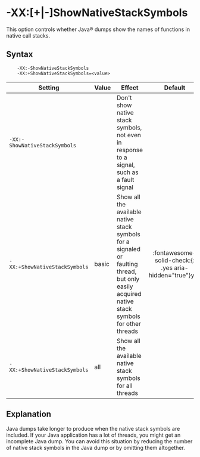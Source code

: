 <!--
* Copyright (c) 2017, 2022 IBM Corp. and others
*
* This program and the accompanying materials are made
* available under the terms of the Eclipse Public License 2.0
* which accompanies this distribution and is available at
* https://www.eclipse.org/legal/epl-2.0/ or the Apache
* License, Version 2.0 which accompanies this distribution and
* is available at https://www.apache.org/licenses/LICENSE-2.0.
*
* This Source Code may also be made available under the
* following Secondary Licenses when the conditions for such
* availability set forth in the Eclipse Public License, v. 2.0
* are satisfied: GNU General Public License, version 2 with
* the GNU Classpath Exception [1] and GNU General Public
* License, version 2 with the OpenJDK Assembly Exception [2].
*
* [1] https://www.gnu.org/software/classpath/license.html
* [2] http://openjdk.java.net/legal/assembly-exception.html
*
* SPDX-License-Identifier: EPL-2.0 OR Apache-2.0 OR GPL-2.0 WITH
* Classpath-exception-2.0 OR LicenseRef-GPL-2.0 WITH Assembly-exception
-->

# -XX:[+|-]ShowNativeStackSymbols

This option controls whether Java&reg; dumps show the names of functions in native call stacks.

## Syntax

        -XX:-ShowNativeStackSymbols
        -XX:+ShowNativeStackSymbols=<value>

| Setting                    | Value  | Effect | Default |
|----------------------------|--------|------|:-------:|
| `-XX:-ShowNativeStackSymbols` |       | Don't show native stack symbols, not even in response to a signal, such as a fault signal      |   |
| `-XX:+ShowNativeStackSymbols` | basic | Show all the available native stack symbols for a signaled or faulting thread, but only easily acquired native stack symbols for other threads     | :fontawesome-solid-check:{: .yes aria-hidden="true"}<span class="sr-only">yes</span> |
| `-XX:+ShowNativeStackSymbols` | all | Show all the available native stack symbols for all threads     |   |

## Explanation

Java dumps take longer to produce when the native stack symbols are included. If your Java application has a lot of threads, you might get an incomplete Java dump. You can avoid this situation by reducing the number of native stack symbols in the Java dump or by omitting them altogether.

<!-- ==== END OF TOPIC ==== xxshownativestacksymbols.md ==== -->
